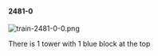 #### 2481-0
![train-2481-0-0.png](https://github.com/lil-lab/nlvr/raw/master/nlvr/train/images/19/train-2481-0-0.png "train-2481-0-0.png")

There is 1 tower with 1 blue block at the top